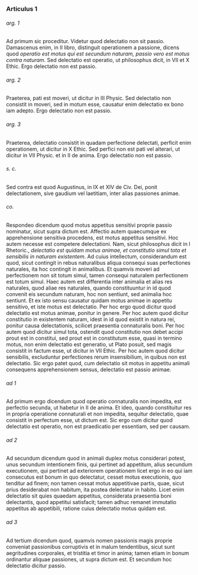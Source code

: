### Articulus 1

###### arg. 1
Ad primum sic proceditur. Videtur quod delectatio non sit passio. Damascenus enim, in II libro, distinguit operationem a passione, dicens quod *operatio est motus qui est secundum naturam, passio vero est motus contra naturam*. Sed delectatio est operatio, ut philosophus dicit, in VII et X Ethic. Ergo delectatio non est passio.

###### arg. 2
Praeterea, pati est moveri, ut dicitur in III Physic. Sed delectatio non consistit in moveri, sed in motum esse, causatur enim delectatio ex bono iam adepto. Ergo delectatio non est passio.

###### arg. 3
Praeterea, delectatio consistit in quadam perfectione delectati, perficit enim operationem, ut dicitur in X Ethic. Sed perfici non est pati vel alterari, ut dicitur in VII Physic. et in II de anima. Ergo delectatio non est passio.

###### s. c.
Sed contra est quod Augustinus, in IX et XIV de Civ. Dei, ponit delectationem, sive gaudium vel laetitiam, inter alias passiones animae.

###### co.
Respondeo dicendum quod motus appetitus sensitivi proprie passio nominatur, sicut supra dictum est. Affectio autem quaecumque ex apprehensione sensitiva procedens, est motus appetitus sensitivi. Hoc autem necesse est competere delectationi. Nam, sicut philosophus dicit in I Rhetoric., *delectatio est quidam motus animae, et constitutio simul tota et sensibilis in naturam existentem*. Ad cuius intellectum, considerandum est quod, sicut contingit in rebus naturalibus aliqua consequi suas perfectiones naturales, ita hoc contingit in animalibus. Et quamvis moveri ad perfectionem non sit totum simul, tamen consequi naturalem perfectionem est totum simul. Haec autem est differentia inter animalia et alias res naturales, quod aliae res naturales, quando constituuntur in id quod convenit eis secundum naturam, hoc non sentiunt, sed animalia hoc sentiunt. Et ex isto sensu causatur quidam motus animae in appetitu sensitivo, et iste motus est delectatio. Per hoc ergo quod dicitur quod delectatio est motus animae, ponitur in genere. Per hoc autem quod dicitur constitutio in existentem naturam, idest in id quod existit in natura rei, ponitur causa delectationis, scilicet praesentia connaturalis boni. Per hoc autem quod dicitur simul tota, ostendit quod constitutio non debet accipi prout est in constitui, sed prout est in constitutum esse, quasi in termino motus, non enim delectatio est generatio, ut Plato posuit, sed magis consistit in factum esse, ut dicitur in VII Ethic. Per hoc autem quod dicitur sensibilis, excluduntur perfectiones rerum insensibilium, in quibus non est delectatio. Sic ergo patet quod, cum delectatio sit motus in appetitu animali consequens apprehensionem sensus, delectatio est passio animae.

###### ad 1
Ad primum ergo dicendum quod operatio connaturalis non impedita, est perfectio secunda, ut habetur in II de anima. Et ideo, quando constituitur res in propria operatione connaturali et non impedita, sequitur delectatio, quae consistit in perfectum esse, ut dictum est. Sic ergo cum dicitur quod delectatio est operatio, non est praedicatio per essentiam, sed per causam.

###### ad 2
Ad secundum dicendum quod in animali duplex motus considerari potest, unus secundum intentionem finis, qui pertinet ad appetitum, alius secundum executionem, qui pertinet ad exteriorem operationem licet ergo in eo qui iam consecutus est bonum in quo delectatur, cesset motus executionis, quo tenditur ad finem; non tamen cessat motus appetitivae partis, quae, sicut prius desiderabat non habitum, ita postea delectatur in habito. Licet enim delectatio sit quies quaedam appetitus, considerata praesentia boni delectantis, quod appetitui satisfacit; tamen adhuc remanet immutatio appetitus ab appetibili, ratione cuius delectatio motus quidam est.

###### ad 3
Ad tertium dicendum quod, quamvis nomen passionis magis proprie conveniat passionibus corruptivis et in malum tendentibus, sicut sunt aegritudines corporales, et tristitia et timor in anima; tamen etiam in bonum ordinantur aliquae passiones, ut supra dictum est. Et secundum hoc delectatio dicitur passio.

